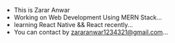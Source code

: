 - This is Zarar Anwar
- Working on Web Development Using MERN Stack...
- learning React Native && React recently...
- You can contact by zararanwar1234321@gmail.com...

<!---
zZaala/zZaala is a ✨ special ✨ repository because its `README.md` (this file) appears on your GitHub profile.
You can click the Preview link to take a look at your changes.
--->
